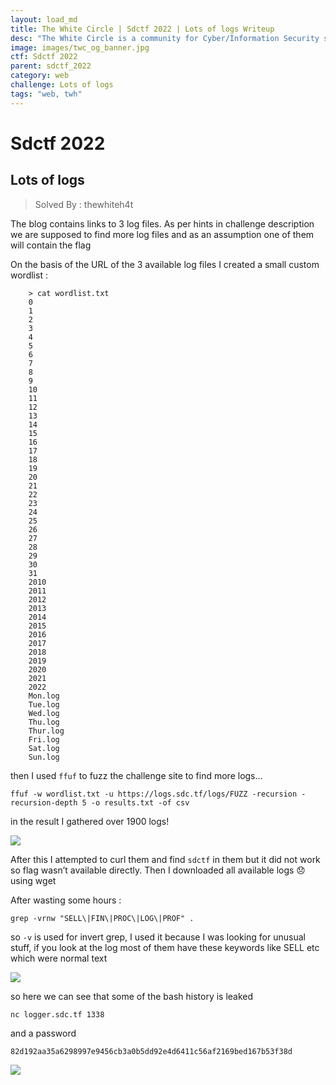 ```yaml
---
layout: load_md
title: The White Circle | Sdctf 2022 | Lots of logs Writeup
desc: "The White Circle is a community for Cyber/Information Security students, enthusiasts and professionals. You can discuss anything related to Security, share your knowledge with others, get help when you need it and proceed further in your journey with amazing people from all over the world."
image: images/twc_og_banner.jpg
ctf: Sdctf 2022
parent: sdctf_2022
category: web
challenge: Lots of logs
tags: "web, twh"
---
```


<h1 class="heading card-title white-text">Sdctf 2022</h1>

## Lots of logs
> Solved By : thewhiteh4t

The blog contains links to 3 log files.
As per hints in challenge description we are supposed to find more log files and as an assumption one of them will contain the flag

On the basis of the URL of the 3 available log files I created a small custom wordlist :

```
    > cat wordlist.txt
    0
    1
    2
    3
    4
    5
    6
    7
    8
    9
    10
    11
    12
    13
    14
    15
    16
    17
    18
    19
    20
    21
    22
    23
    24
    25
    26
    27
    28
    29
    30
    31
    2010
    2011
    2012
    2013
    2014
    2015
    2016
    2017
    2018
    2019
    2020
    2021
    2022
    Mon.log
    Tue.log
    Wed.log
    Thu.log
    Thur.log
    Fri.log
    Sat.log
    Sun.log
```

then I used `ffuf` to fuzz the challenge site to find more logs…

```
ffuf -w wordlist.txt -u https://logs.sdc.tf/logs/FUZZ -recursion -recursion-depth 5 -o results.txt -of csv
```

in the result I gathered over 1900 logs!

![](https://i.imgur.com/SHZp6uE.png)


After this I attempted to curl them and find `sdctf` in them but it did not work so flag wasn’t available directly. Then I downloaded all available logs 😞 using wget

After wasting some hours :

```
grep -vrnw "SELL\|FIN\|PROC\|LOG\|PROF" .
```

so `-v` is used for invert grep, I used it because I was looking for unusual stuff, if you look at the log most of them have these keywords like SELL etc which were normal text

![](https://i.imgur.com/Dcap7mT.png)

so here we can see that some of the bash history is leaked

```
nc logger.sdc.tf 1338
```

and a password

```
82d192aa35a6298997e9456cb3a0b5dd92e4d6411c56af2169bed167b53f38d
```

![](https://i.imgur.com/vo6yoS6.png)
